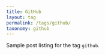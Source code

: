 ```yaml
---
title: GitHub
layout: tag
permalink: /tags/github/
taxonomy: github
---
```


Sample post listing for the tag `github`.
